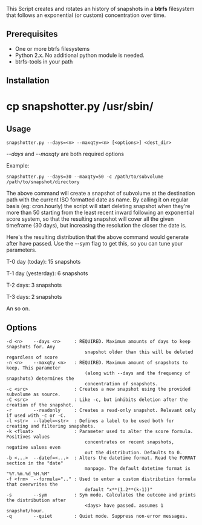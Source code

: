 This Script creates and rotates an history of snapshots in a <b>btrfs</b> filesystem that follows an exponential (or custom) concentration over time.


Prerequisites
-------------

* One or more btrfs filesystems
* Python 2.x. No additional python module is needed.
* btrfs-tools in your path


Installation
------------

 # cp snapshotter.py /usr/sbin/


Usage
-----

    snapshotter.py --days=<n> --maxqty=<n> [<options>] <dest_dir>

<i>--days</i> and <i>--maxqty</i> are both required options

Example:

    snapshotter.py --days=30 --maxqty=50 -c /path/to/subvolume /path/to/snapshot/directory

The above command will create a snapshot of subvolume at the destination path with the current ISO formatted date as name. By calling it on regular basis (eg: cron.hourly) the script will start deleting snapshot when they're more than 50 starting from the least recent inward following an exponential score system, so that the resulting snapshot will cover all the given timeframe (30 days), but increasing the resolution the closer the date is.

Here's the resulting distribution that the above command would generate after <days> have passed. Use the --sym flag to get this, so you can tune your parameters.

T-0 day (today): 15 snapshots

T-1 day (yesterday): 6 snapshots

T-2 days: 3 snapshots

T-3 days: 2 snapshots

An so on.


Options
-------
    -d <n>    --days <n>     : REQUIRED. Maximum amounts of days to keep snapshots for. Any
                                 snapshot older than this will be deleted regardless of score
    -n <n>    --maxqty <n>   : REQUIRED. Maximum amount of snapshots to keep. This parameter 
                                 (along with --days and the frequency of snapshots) determines the
                                 concentration of snapshots.
    -c <src>                 : Creates a new snapshot using the provided subvolume as source.
    -C <src>                 : Like -c, but inhibits deletion after the creation of the snapshot.
    -r        --readonly     : Creates a read-only snapshot. Relevant only if used with -c or -C.
    -l <str>  --label=<str>  : Defines a label to be used both for creating and filtering snapshots.
    -k <float>               : Parameter used to alter the score formula. Positives values 
                                 concentrates on recent snapshots, negative values even
                                 out the distribution. Defaults to 0.
    -b <...>  --datef=<...>  : Alters the datetime format. Read the FORMAT section in the "date"
                                 manpage. The default datetime format is "%Y.%m.%d_%H.%M"
    -f <frm>  --formula=".." : Used to enter a custom distribution formula that overwrites the
                                 default "x**(1.2**(k-1))"
    -s        --sym          : Sym mode. Calculates the outcome and prints the distribution after 
                                 <days> have passed. assumes 1 snapshot/hour.
    -q        --quiet        : Quiet mode. Suppress non-error messages.

